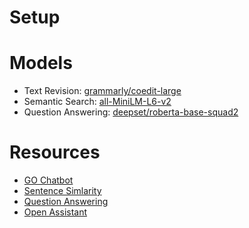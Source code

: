 # Setup

# Models
- Text Revision: [grammarly/coedit-large](https://huggingface.co/grammarly/coedit-large)
- Semantic Search: [all-MiniLM-L6-v2](https://huggingface.co/sentence-transformers/all-MiniLM-L6-v2)
- Question Answering: [deepset/roberta-base-squad2](https://huggingface.co/deepset/roberta-base-squad2)

# Resources
- [GO Chatbot](https://towardsdatascience.com/training-a-goal-oriented-chatbot-with-deep-reinforcement-learning-part-i-introduction-and-dce3af21d383#fd1c)
- [Sentence Simlarity](https://huggingface.co/tasks/sentence-similarity)
- [Question Answering](https://huggingface.co/tasks/question-answering)
- [Open Assistant](https://open-assistant.io/)